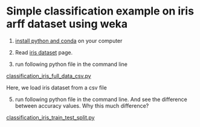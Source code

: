 
# Simple classification example on iris arff dataset using weka

1. [install python and conda](../installation-python-conda.md) on your computer

2. Read [iris dataset](iris.md) page.

3. run following python file in the command line

[classification_iris_full_data_csv.py](classification_iris_full_data_scipy_arff.py)

Here, we load iris dataset from a csv file



5. run following python file in the command line. And see the difference between accuracy values.
Why this much difference?

[classification_iris_train_test_split.py](classification_iris_train_test_split_scipy_arff.py)



